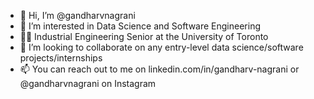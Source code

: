 - 👋 Hi, I’m @gandharvnagrani
- 👀 I’m interested in Data Science and Software Engineering
- 👨‍💻 Industrial Engineering Senior at the University of Toronto
- 🤝 I’m looking to collaborate on any entry-level data science/software projects/internships
- 📫 You can reach out to me on linkedin.com/in/gandharv-nagrani or @gandharvnagrani on Instagram

<!---
gandharvnagrani/gandharvnagrani is a ✨ special ✨ repository because its `README.md` (this file) appears on your GitHub profile.
You can click the Preview link to take a look at your changes.
--->
